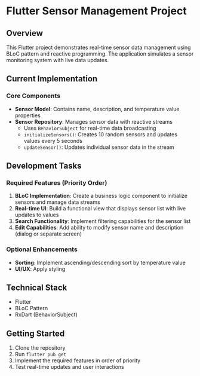 # Flutter Sensor Management Project

## Overview
This Flutter project demonstrates real-time sensor data management using BLoC pattern and reactive programming. The application simulates a sensor monitoring system with live data updates.

## Current Implementation

### Core Components
- **Sensor Model**: Contains name, description, and temperature value properties
- **Sensor Repository**: Manages sensor data with reactive streams
  - Uses `BehaviorSubject` for real-time data broadcasting
  - `initializeSensors()`: Creates 10 random sensors and updates values every 5 seconds
  - `updateSensor()`: Updates individual sensor data in the stream

## Development Tasks

### Required Features (Priority Order)
1. **BLoC Implementation**: Create a business logic component to initialize sensors and manage data streams
2. **Real-time UI**: Build a functional view that displays sensor list with live updates to values
3. **Search Functionality**: Implement filtering capabilities for the sensor list
4. **Edit Capabilities**: Add ability to modify sensor name and description (dialog or separate screen)

### Optional Enhancements
- **Sorting**: Implement ascending/descending sort by temperature value
- **UI/UX**: Apply styling

## Technical Stack
- Flutter
- BLoC Pattern
- RxDart (BehaviorSubject)

## Getting Started
1. Clone the repository
2. Run `flutter pub get`
3. Implement the required features in order of priority
4. Test real-time updates and user interactions
